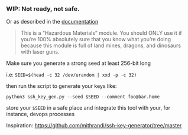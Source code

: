 ### WIP: Not ready, not safe. 


Or as described in the [documentation](https://cryptography.io/en/latest/hazmat/primitives/asymmetric/ec/)


> This is a “Hazardous Materials” module. You should ONLY use it if you’re 100% absolutely sure 
> that you know what you’re doing because this module is full of land mines, dragons, 
> and dinosaurs with laser guns.

Make sure you generate a strong seed at least 256-bit long

i.e: `SEED=$(head -c 32 /dev/urandom | xxd -p -c 32)`

then run the script to generate your keys like:

`python3 ssh_key_gen.py --seed $SEED --comment foo@bar.home`

store your `$SEED` in a safe place and integrate this tool with your, for instance, devops processes


Inspiration: https://github.com/mithrandi/ssh-key-generator/tree/master